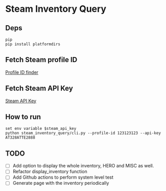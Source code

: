 # Steam Inventory Query

## Deps
```shell
pip 
pip install platformdirs
```

## Fetch Steam profile ID
[Profile ID finder](https://www.steamidfinder.com/)

## Fetch  Steam API Key
[Steam API Key](https://steamcommunity.com/dev/apikey)

## How to run
```shell
set env variable $steam_api_key
python steam_inventory_query/cli.py --profile-id 123123123 --api-key AT328ATTE2888
```
<!-- python steam_inventory_query/cli.py --profile-id $steam_profile_id --api-key $steam_api_key -->

## TODO

- [ ] Add option to display the whole inventory, HERO and MISC as well.
- [ ] Refactor display_inventory function
- [ ] Add Github actions to perform system level test
- [ ] Generate page with the inventory periodically